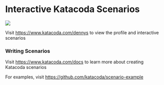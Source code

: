 # Interactive Katacoda Scenarios

[![](http://shields.katacoda.com/katacoda/dennys/count.svg)](https://www.katacoda.com/dennys "Get your profile on Katacoda.com")

Visit https://www.katacoda.com/dennys to view the profile and interactive scenarios

### Writing Scenarios
Visit https://www.katacoda.com/docs to learn more about creating Katacoda scenarios

For examples, visit https://github.com/katacoda/scenario-example
